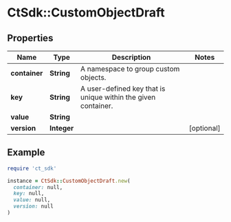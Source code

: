 # CtSdk::CustomObjectDraft

## Properties

| Name | Type | Description | Notes |
| ---- | ---- | ----------- | ----- |
| **container** | **String** | A namespace to group custom objects. |  |
| **key** | **String** | A user-defined key that is unique within the given container. |  |
| **value** | **String** |  |  |
| **version** | **Integer** |  | [optional] |

## Example

```ruby
require 'ct_sdk'

instance = CtSdk::CustomObjectDraft.new(
  container: null,
  key: null,
  value: null,
  version: null
)
```

